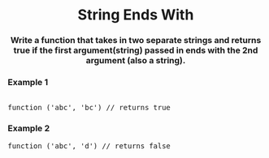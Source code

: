 <div align = "center">
  
# String Ends With
  </div>

<div align = "center">
<h3> 
Write a function that takes in two separate strings and returns true if the first argument(string) passed in ends with the 2nd argument (also a string).
</h3>
  </div>


<h3>Example 1</h3>
<pre>
<!--
<span class="CodeEditor-promptParameter">array</span> = [6,2]
-->
function ('abc', 'bc') // returns true
</pre>

<h3>Example 2</h3>
<pre>
function ('abc', 'd') // returns false
</pre>


